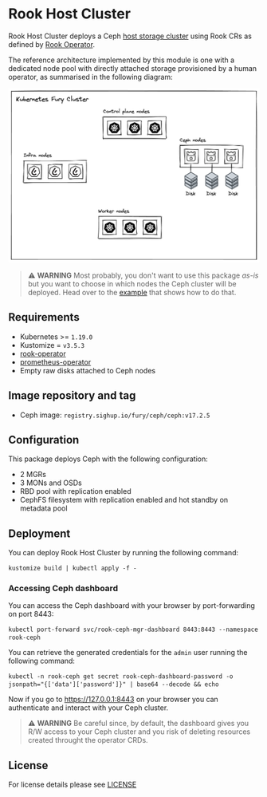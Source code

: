 # Rook Host Cluster

<!-- <SD-DOCS> -->

Rook Host Cluster deploys a Ceph [host storage cluster](https://rook.io/docs/rook/v1.10/CRDs/Cluster/host-cluster/)
using Rook CRs as defined by [Rook Operator](../rook-operator).

The reference architecture implemented by this module is one with a dedicated node
pool with directly attached storage provisioned by a human operator, as summarised
in the following diagram:

![Fury Storage Reference Architecture](../../docs/assets/reference-architecture.png)

> ⚠️ **WARNING**
> Most probably, you don't want to use this package _as-is_ but you want to choose
> in which nodes the Ceph cluster will be deployed. Head over to the [example](../../examples/rook-hostcluster-nodeSelector/)
> that shows how to do that.

## Requirements

- Kubernetes >= `1.19.0`
- Kustomize = `v3.5.3`
- [rook-operator](../rook-operator)
- [prometheus-operator](https://github.com/sighupio/fury-kubernetes-monitoring/tree/main/katalog/prometheus-operator)
- Empty raw disks attached to Ceph nodes

## Image repository and tag

- Ceph image: `registry.sighup.io/fury/ceph/ceph:v17.2.5`

## Configuration

This package deploys Ceph with the following configuration:

- 2 MGRs
- 3 MONs and OSDs
- RBD pool with replication enabled
- CephFS filesystem with replication enabled and hot standby on metadata pool

## Deployment

You can deploy Rook Host Cluster by running the following command:

```shell
kustomize build | kubectl apply -f -
```

### Accessing Ceph dashboard

You can access the Ceph dashboard with your browser by port-forwarding on port 8443:

```shell
kubectl port-forward svc/rook-ceph-mgr-dashboard 8443:8443 --namespace rook-ceph
```

You can retrieve the generated credentials for the `admin` user running the following
command:

```shell
kubectl -n rook-ceph get secret rook-ceph-dashboard-password -o jsonpath="{['data']['password']}" | base64 --decode && echo
```

Now if you go to <https://127.0.0.1:8443> on your browser you can authenticate and
interact with your Ceph cluster.

> ⚠️ **WARNING**
> Be careful since, by default, the dashboard gives you R/W access to your Ceph
> cluster and you risk of deleting resources created throught the operator CRDs.

<!-- </SD-DOCS> -->

## License

For license details please see [LICENSE](../../LICENSE)
